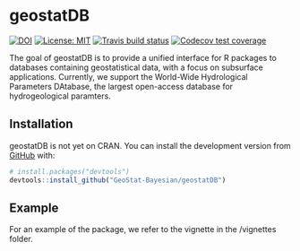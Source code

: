 
<!-- README.md is generated from README.Rmd. Please edit that file -->
geostatDB
=========

<!-- badges: start -->
[![DOI](https://zenodo.org/badge/211865446.svg)](https://zenodo.org/badge/latestdoi/211865446) [![License: MIT](https://img.shields.io/badge/License-MIT-yellow.svg)](https://opensource.org/licenses/MIT) [![Travis build status](https://travis-ci.org/GeoStat-Bayesian/geostatDB.svg?branch=master)](https://travis-ci.org/GeoStat-Bayesian/geostatDB) [![Codecov test coverage](https://codecov.io/gh/GeoStat-Bayesian/geostatDB/branch/master/graph/badge.svg)](https://codecov.io/gh/GeoStat-Bayesian/geostatDB?branch=master) <!-- badges: end -->

The goal of geostatDB is to provide a unified interface for R packages to databases containing geostatistical data, with a focus on subsurface applications. Currently, we support the World-Wide Hydrological Parameters DAtabase, the largest open-access database for hydrogeological paramters.

Installation
------------

geostatDB is not yet on CRAN. You can install the development version from [GitHub](https://github.com/) with:

``` r
# install.packages("devtools")
devtools::install_github("GeoStat-Bayesian/geostatDB")
```

Example
-------

For an example of the package, we refer to the vignette in the /vignettes folder.
